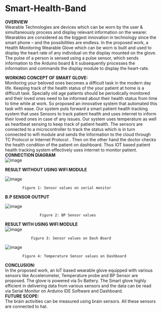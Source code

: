 # Smart-Health-Band                                                                                                                                                      
**OVERVIEW**   
    Wearable Technologies are devices which can be worn by the user & simultaneously process and display relevant information on the wearer. Wearables are considered as the biggest innovation in technology since the smart phone – and the possibilities are endless.
		In the proposed work, a Health Monitoring Wearable Glove which can be worn is built and used to display the heart rate of any individual on the display mounted on the glove. The pulse of a person is sensed using a pulse sensor, which sends information to the Arduino board & it subsequently processes the information and commands the display module to display the heart-rate.
  
 **WORKING CONCEPT OF SMART GLOVE:**                                                                                                                                    
 	Monitoring your beloved ones becomes a difficult task in the modern day life. Keeping track of the health status of the your patient at home is a difficult task. Specially old age patients should be periodically monitored and their loved ones need to be informed about their health status from time to time while at work. So proposed an innovative system that automated this task with ease. Our system puts forward a smart patient health tracking system that uses Sensors to track patient health and uses internet to inform their loved ones in case of any issues. Our system uses temperature as well as heartbeat sensing to keep track of patient health. The sensors are connected to a microcontroller to track the status which is in turn connected to wifi module and sends the Information to the cloud through TC Protocol or Internet Protocol . Then on the other hand the doctor checks the health condition of the patient on dashboard. Thus IOT based patient health tracking system effectively uses internet to monitor patient.                                                                                                                                                                                                                                                                                                       
**CONNECTION DIAGRAM**                                                                                                                                                                        
![image](https://github.com/varun-1409/Smart-Health-Band/assets/84139574/f2d54e49-7258-4496-b22c-76bc0e88883d)

  
**RESULT WITHOUT USING WIFI MODULE**

![image](https://github.com/varun-1409/Smart-Health-Band/assets/84139574/83394f8d-1e71-4c58-8e2c-4980d548e8d4)

			Figure 1: Sensor values on serial monitor


**B.P SENSOR OUTPUT**

![image](https://github.com/varun-1409/Smart-Health-Band/assets/84139574/2992278f-f0aa-464e-8b92-c426d56a87f4)

					Figure 2: BP Sensor values


**RESULT WITH USING WIFI MODULE**                                                                                                                                        
![image](https://github.com/varun-1409/Smart-Health-Band/assets/84139574/38f48bc7-aba2-4618-be99-3077060336f5)

				Figure 3: Sensor values on Dash Board

![image](https://github.com/varun-1409/Smart-Health-Band/assets/84139574/daf59aa7-2f00-428f-93b9-92cc05cf0658)

			Figure 4: Temperature Sensor values on Dashboard 

**CONCLUSION:**                                                                                                                                                         
	In the proposed work, an IoT based wearable glove equipped with various sensors like Accelerometer, Temperature probe and BP Sensor are proposed. The glove is powered via 5v Battery. The Smart glove highly efficient in delivering data from various sensors and the data can be read via Serial Monitor on Arduino IDE Software and Dashboard.                                                                                                                                                                     
**FUTURE SCOPE:**                                                                                                                                                       
	The brain activities can be measured using brain sensors. All these sensors are connected to hat. 


